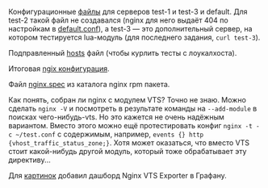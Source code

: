 Конфигурационные [файлы](etc/nginx/conf.d) для серверов test-1 и test-3 и default. Для test-2 такой файл не создавался (nginx для него выдаёт 404 по настройкам в [default.conf](etc/nginx/conf.d/default.conf)), а test-3 — это дополнительный сервер, на котором тестируется lua-модуль (для последнего задания, `curl test-3`).

Подправленный [hosts](etc/hosts) файл (чтобы курлить тесты с лоукалхоста).

Итоговая [ngix конфигурация](etc/nginx/nginx.conf).

Файл [nginx.spec](home/rpmbuild/SPECS/nginx.spec) из каталога nginx rpm пакета.

Как понять, собран ли nginx с модулем VTS? Точно не знаю. Можно сделать `nginx -V` и посмотреть в результате команды на `--add-module` в поисках чего-нибудь-vts. Но это кажется не очень надёжным вариантом. Вместо этого можно ещё протестировать конфиг `nginx -t -c ~/test.conf` с содержимым, например, `events {} http {vhost_traffic_status_zone;}`. Хотя может оказаться, что вместо VTS стоит какой-нибудь другой модуль, который тоже обрабатывает эту директиву...

Для [картинок](img/nginx-vts-exporter.png) добавил дашборд Nginx VTS Exporter в Графану.

